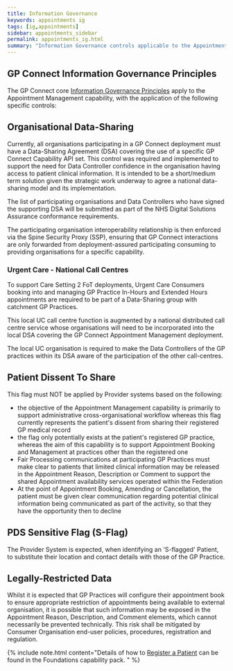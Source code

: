 ```yaml
---
title: Information Governance
keywords: appointments ig
tags: [ig,appointments]
sidebar: appointments_sidebar
permalink: appointments_ig.html
summary: "Information Governance controls applicable to the Appointment Management Capability."
---
```


## GP Connect Information Governance Principles ##

The GP Connect core [Information Governance Principles](designprinciples_ig_principles.html) apply to the Appointment Management capability, with the application of the following specific controls:

## Organisational Data-Sharing ##

Currently, all organisations participating in a GP Connect deployment must have a Data-Sharing Agreement (DSA) covering the use of a specific GP Connect Capability API set.  This control was required and implemented to support the need for Data Controller confidence in the organisation having access to patient clinical information. It is intended to be a short/medium term solution given the strategic work underway to agree a national data-sharing model and its implementation.

The list of participating organisations and Data Controllers who have signed the supporting DSA will be submitted as part of the NHS Digital Solutions Assurance conformance requirements.

The participating organisation interoperability relationship is then enforced via the Spine Security Proxy (SSP), ensuring that GP Connect interactions are only forwarded from deployment-assured participating consuming to providing organisations for a specific capability.

### Urgent Care - National Call Centres ###

To support Care Setting 2 FoT deployments, Urgent Care Consumers booking into and managing GP Practice In-Hours and Extended Hours appointments are required to be part of a Data-Sharing group with catchment GP Practices. 

This local UC call centre function is augmented by a national distributed call centre service whose organisations will need to be incorporated into the local DSA covering the GP Connect Appointment Management deployment. 

The local UC organisation is required to make the Data Controllers of the GP practices within its DSA aware of the participation of the other call-centres.

## Patient Dissent To Share ##

This flag must NOT be applied by Provider systems based on the following:

   -  the objective of the Appointment Management capability is primarily to support administrative cross-organisational workflow whereas this flag currently represents the patient's dissent from sharing their registered GP medical record
   -  the flag only potentially exists at the patient's registered GP practice, whereas the aim of this capability is to support Appointment Booking and Management at practices other than the registered one
   -  Fair Processing communications at participating GP Practices must make clear to patients that limited clinical information may be released in the Appointment Reason, Description or Comment to support the shared Appointment availability services operated within the Federation
   -  At the point of Appointment Booking, Amending or Cancellation, the patient must be given clear communication regarding potential clinical information being communicated as part of the activity, so that they have the opportunity then to decline

## PDS Sensitive Flag (S-Flag) ##

The Provider System is expected, when identifying an 'S-flagged' Patient, to substitute their location and contact details with those of the GP Practice.  

## Legally-Restricted Data ##

Whilst it is expected that GP Practices will configure their appointment book to ensure appropriate restriction of appointments being available to external organisation, it is possible that such information may be exposed in the Appointment Reason, Description, and Comment elements, which cannot necessarily be prevented technically.  This risk shall be mitigated by Consumer Organisation end-user policies, procedures, registration and regulation.





{% include note.html content="Details of how to [Register a Patient](foundations_use_case_register_a_patient.html) can be found in the Foundations capability pack. " %}


